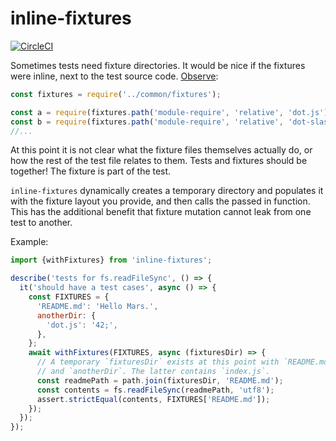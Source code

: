 # inline-fixtures

[![CircleCI](https://circleci.com/gh/ofrobots/inline-fixtures.svg?style=svg)](https://circleci.com/gh/ofrobots/inline-fixtures)

Sometimes tests need fixture directories. It would be nice if the fixtures were inline, next to the test source code. [Observe](https://github.com/nodejs/node/blob/d3fb7e1b3658a6f00e1c631aa551f2ea0ab81f5e/test/parallel/test-require-dot.js):

```js
const fixtures = require('../common/fixtures');

const a = require(fixtures.path('module-require', 'relative', 'dot.js'));
const b = require(fixtures.path('module-require', 'relative', 'dot-slash.js'));
//...
```

At this point it is not clear what the fixture files themselves actually do, or how the rest of the test file relates to them. Tests and fixtures should be together! The fixture is part of the test.

`inline-fixtures` dynamically creates a temporary directory and populates it with the fixture
layout you provide, and then calls the passed in function. This has the
additional benefit that fixture mutation cannot leak from one test to
another.

Example:

```js
import {withFixtures} from 'inline-fixtures';

describe('tests for fs.readFileSync', () => {
  it('should have a test cases', async () => {
    const FIXTURES = {
      'README.md': 'Hello Mars.',
      anotherDir: {
        'dot.js': '42;',
      },
    };
    await withFixtures(FIXTURES, async (fixturesDir) => {
      // A temporary `fixturesDir` exists at this point with `README.md`
      // and `anotherDir`. The latter contains `index.js`.
      const readmePath = path.join(fixturesDir, 'README.md');
      const contents = fs.readFileSync(readmePath, 'utf8');
      assert.strictEqual(contents, FIXTURES['README.md']);     
    });
  });
});
```
